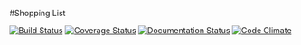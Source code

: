 #Shopping List

[![Build Status](https://travis-ci.org/ryanbozarth/mongo-shopping-list.svg?branch=master)](https://travis-ci.org/ryanbozarth/mongo-shopping-list)
[![Coverage Status](https://coveralls.io/repos/github/ryanbozarth/mongo-shopping-list/badge.svg?branch=master)](https://coveralls.io/github/ryanbozarth/mongo-shopping-list?branch=master)
[![Documentation Status](https://readthedocs.org/projects/shopping-list/badge/?version=latest)](http://shopping-list.readthedocs.io/en/latest/?badge=latest)
[![Code Climate](https://codeclimate.com/github/ryanbozarth/mongo-shopping-list/badges/gpa.svg)](https://codeclimate.com/github/ryanbozarth/mongo-shopping-list)
